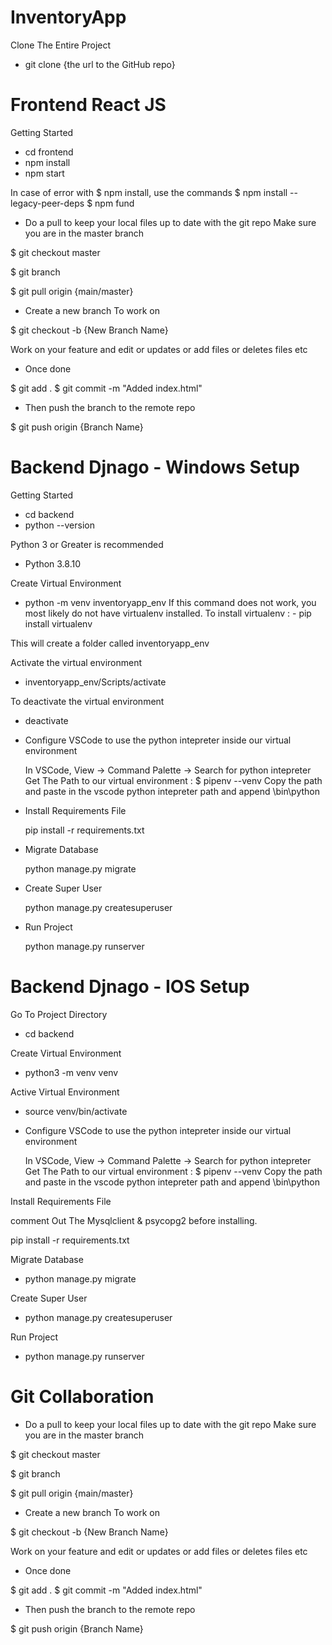 # InventoryApp


Clone The Entire Project

- git clone {the url to the GitHub repo}

# Frontend React JS

Getting Started

- cd frontend
- npm install
- npm start

In case of error with $ npm install, use the commands 
$ npm install --legacy-peer-deps
$ npm fund


- Do a pull to keep your local files up to date with the git repo
  Make sure you are in the master branch

$ git checkout master

$ git branch

$ git pull origin {main/master}

- Create a new branch To work on

$ git checkout -b {New Branch Name}

  Work on your feature and edit or updates or add files or deletes files etc

- Once done

$ git add .
$ git commit  -m "Added index.html" 

- Then push the branch to the remote repo

$ git push origin {Branch Name}




# Backend Djnago - Windows Setup

Getting Started

- cd backend
- python --version

Python 3 or Greater is recommended
- Python 3.8.10

Create Virtual Environment

- python -m venv inventoryapp_env
If this command does not work, you most likely do not have virtualenv installed.
To install virtualenv : - pip install virtualenv

This will create a folder called inventoryapp_env 
 
Activate the virtual environment
- inventoryapp_env/Scripts/activate

To deactivate the virtual environment
- deactivate
  
- Configure VSCode to use the python intepreter inside our virtual environment

  In VSCode, View -> Command Palette -> Search for python intepreter
  Get The Path to our virtual environment : $ pipenv --venv
  Copy the path and paste in the vscode python intepreter path and append \bin\python


- Install Requirements File

  pip install -r requirements.txt

- Migrate Database

  python manage.py migrate

- Create Super User

  python manage.py createsuperuser

- Run Project

  python manage.py runserver
  
  

# Backend Djnago - IOS Setup

Go To Project Directory

- cd backend

Create Virtual Environment

- python3 -m venv venv

Active Virtual Environment

- source venv/bin/activate

- Configure VSCode to use the python intepreter inside our virtual environment

  In VSCode, View -> Command Palette -> Search for python intepreter
  Get The Path to our virtual environment : $ pipenv --venv
  Copy the path and paste in the vscode python intepreter path and append \bin\python

Install Requirements File

comment Out The Mysqlclient & psycopg2 before installing.

pip install -r requirements.txt

Migrate Database

- python manage.py migrate

Create Super User

- python manage.py createsuperuser

Run Project

- python manage.py runserver






# Git Collaboration



- Do a pull to keep your local files up to date with the git repo
  Make sure you are in the master branch

$ git checkout master

$ git branch

$ git pull origin {main/master}

- Create a new branch To work on

$ git checkout -b {New Branch Name}

  Work on your feature and edit or updates or add files or deletes files etc

- Once done

$ git add .
$ git commit  -m "Added index.html" 

- Then push the branch to the remote repo

$ git push origin {Branch Name}
